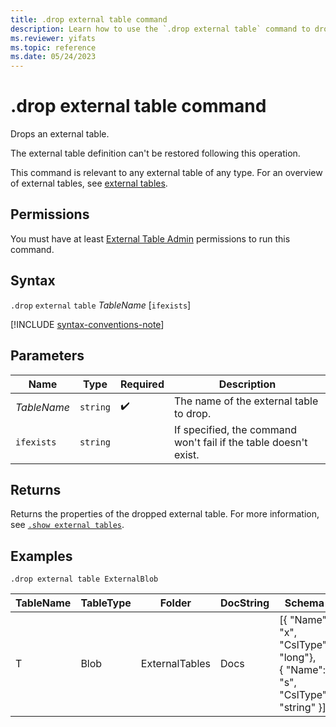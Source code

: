 ```yaml
---
title: .drop external table command
description: Learn how to use the `.drop external table` command to drop an external table. 
ms.reviewer: yifats
ms.topic: reference
ms.date: 05/24/2023
---
```

# .drop external table command

Drops an external table.

The external table definition can't be restored following this operation.

This command is relevant to any external table of any type. For an overview of external tables, see [external tables](../query/schema-entities/external-tables.md).

## Permissions

You must have at least [External Table Admin](../access-control/role-based-access-control.md) permissions to run this command.

## Syntax  

`.drop` `external` `table` *TableName* [`ifexists`]

[!INCLUDE [syntax-conventions-note](../includes/syntax-conventions-note.md)]

## Parameters

| Name | Type | Required | Description |
|--|--|--|--|
| *TableName* | `string` |  :heavy_check_mark: | The name of the external table to drop. |
|`ifexists`| `string` || If specified, the command won't fail if the table doesn't exist.|

## Returns

Returns the properties of the dropped external table. For more information, see [`.show external tables`](show-external-tables.md).

## Examples

```kusto
.drop external table ExternalBlob
```

| TableName | TableType | Folder         | DocString | Schema       | Properties |
|-----------|-----------|----------------|-----------|-----------------------------------------------------|------------|
| T         | Blob      | ExternalTables | Docs      | [{ "Name": "x",  "CslType": "long"},<br> { "Name": "s",  "CslType": "string" }] | {}         |
